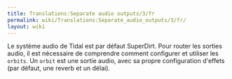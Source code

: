```yaml
---
title: Translations:Separate audio outputs/3/fr
permalink: wiki/Translations:Separate_audio_outputs/3/fr/
layout: wiki
---
```


Le système audio de Tidal est par défaut SuperDirt. Pour router les
sorties audio, il est nécessaire de comprendre comment configurer et
utiliser les `orbits`. Un `orbit` est une sortie audio, avec sa propre
configuration d'effets (par défaut, une reverb et un délai).
